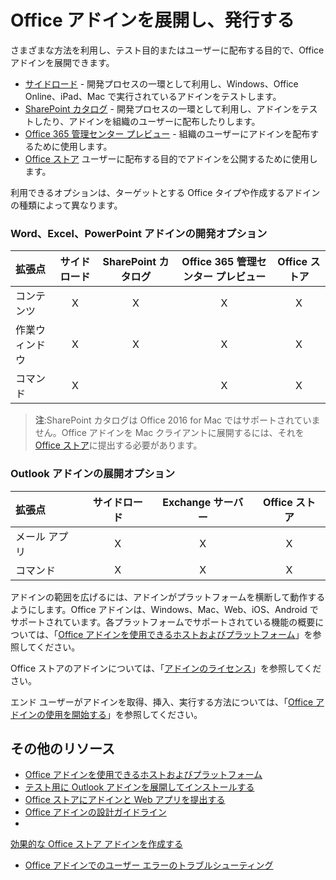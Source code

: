 
# <a name="deploy-and-publish-your-office-add-in"></a>Office アドインを展開し、発行する


さまざまな方法を利用し、テスト目的またはユーザーに配布する目的で、Office アドインを展開できます。

- [サイドロード](../testing/create-a-network-shared-folder-catalog-for-task-pane-and-content-add-ins.md) - 開発プロセスの一環として利用し、Windows、Office Online、iPad、Mac で実行されているアドインをテストします。
- [SharePoint カタログ](publish-task-pane-and-content-add-ins-to-an-add-in-catalog.md) - 開発プロセスの一環として利用し、アドインをテストしたり、アドインを組織のユーザーに配布したりします。
- [Office 365 管理センター プレビュー](https://support.office.com/en-ie/article/Deploy-Office-Add-Ins-in-Office-365-737e8c86-be63-44d7-bf02-492fa7cd9c3f?ui=en-US&rs=en-IE&ad=IE) - 組織のユーザーにアドインを配布するために使用します。
- [Office ストア] ユーザーに配布する目的でアドインを公開するために使用します。

利用できるオプションは、ターゲットとする Office タイプや作成するアドインの種類によって異なります。

### <a name="deployment-options-for-word,-excel,-and-powerpoint-add-ins"></a>Word、Excel、PowerPoint アドインの開発オプション

| 拡張点            | サイドロード | SharePoint カタログ | Office 365 管理センター プレビュー | Office ストア |
|:----------------|:-----------:|:------------------:|:-------------------------------:|:------------:|
| コンテンツ         | X           | X                  | X                               | X            |
| 作業ウィンドウ       | X           | X                  | X                               | X            |
| コマンド         | X           |                    | X                               | X            |

> **注**:SharePoint カタログは Office 2016 for Mac ではサポートされていません。Office アドインを Mac クライアントに展開するには、それを [Office ストア]に提出する必要があります。    

### <a name="deployment-options-for-outlook-add-ins"></a>Outlook アドインの展開オプション

| 拡張点     | サイドロード | Exchange サーバー | Office ストア |
|:---------|:-----------:|:---------------:|:------------:|
| メール アプリ | X           | X               | X            |
| コマンド  | X           | X               | X            |

アドインの範囲を広げるには、アドインがプラットフォームを横断して動作するようにします。Office アドインは、Windows、Mac、Web、iOS、Android でサポートされています。各プラットフォームでサポートされている機能の概要については、「[Office アドインを使用できるホストおよびプラットフォーム]」を参照してください。   

Office ストアのアドインについては、「[アドインのライセンス](https://msdn.microsoft.com/EN-US/library/office/jj163257.aspx)」を参照してください。

エンド ユーザーがアドインを取得、挿入、実行する方法については、「[Office アドインの使用を開始する](https://support.office.com/en-ie/article/Start-using-your-Office-Add-in-82e665c4-6700-4b56-a3f3-ef5441996862?ui=en-US&rs=en-IE&ad=IE)」を参照してください。

## <a name="additional-resources"></a>その他のリソース

- [Office アドインを使用できるホストおよびプラットフォーム]
- [テスト用に Outlook アドインを展開してインストールする](../outlook/testing-and-tips.md) 
- [Office ストアにアドインと Web アプリを提出する][Office ストア]
- [Office アドインの設計ガイドライン](../design/add-in-design)
- 
  [効果的な Office ストア アドインを作成する](https://msdn.microsoft.com/en-us/library/jj635874.aspx)
- [Office アドインでのユーザー エラーのトラブルシューティング](../testing/testing-and-troubleshooting.md)


  [Office ストア]: http://msdn.microsoft.com/library/ff075782-1303-4517-91cc-b3d730e9b9ae%28Office.15%29.aspx
[Office アドインを使用できるホストおよびプラットフォーム]: http://dev.office.com/add-in-availability
